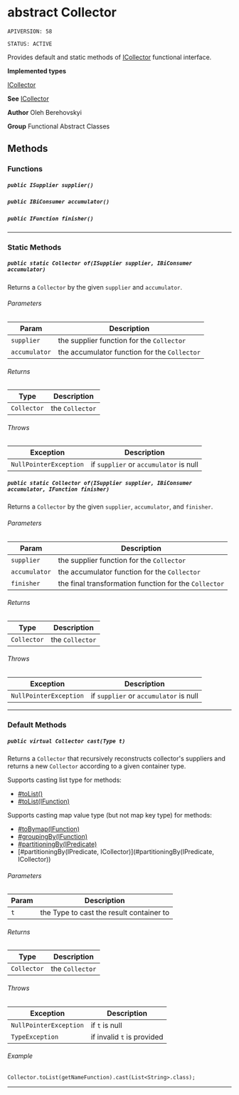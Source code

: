 # abstract Collector

`APIVERSION: 58`

`STATUS: ACTIVE`

Provides default and static methods of
[ICollector](/docs/Functional-Interfaces/ICollector.md) functional interface.


**Implemented types**

[ICollector](/docs/Functional-Interfaces/ICollector.md)


**See** [ICollector](/docs/Functional-Interfaces/ICollector.md)


**Author** Oleh Berehovskyi


**Group** Functional Abstract Classes

## Methods
### Functions
##### `public ISupplier supplier()`
##### `public IBiConsumer accumulator()`
##### `public IFunction finisher()`
---
### Static Methods
##### `public static Collector of(ISupplier supplier, IBiConsumer accumulator)`

Returns a `Collector` by the given `supplier` and `accumulator`.

###### Parameters

|Param|Description|
|---|---|
|`supplier`|the supplier function for the `Collector`|
|`accumulator`|the accumulator function for the `Collector`|

###### Returns

|Type|Description|
|---|---|
|`Collector`|the `Collector`|

###### Throws

|Exception|Description|
|---|---|
|`NullPointerException`|if `supplier` or `accumulator` is null|

##### `public static Collector of(ISupplier supplier, IBiConsumer accumulator, IFunction finisher)`

Returns a `Collector` by the given `supplier`, `accumulator`, and `finisher`.

###### Parameters

|Param|Description|
|---|---|
|`supplier`|the supplier function for the `Collector`|
|`accumulator`|the accumulator function for the `Collector`|
|`finisher`|the final transformation function for the `Collector`|

###### Returns

|Type|Description|
|---|---|
|`Collector`|the `Collector`|

###### Throws

|Exception|Description|
|---|---|
|`NullPointerException`|if `supplier` or `accumulator` is null|

---
### Default Methods
##### `public virtual Collector cast(Type t)`

Returns a `Collector` that recursively reconstructs collector's suppliers and returns a new `Collector` according to a given container type. <p>Supports casting list type for methods:</p> <ul>     <li>[#toList()](#toList())</li>     <li>[#toList(IFunction)](#toList(IFunction))</li> </ul> <p>Supports casting map value type (but not map key type) for methods:</p> <ul>     <li>[#toBy<T>map(IFunction)](#toBy<T>map(IFunction))</li>     <li>[#groupingBy<T>(IFunction)](#groupingBy<T>(IFunction))</li>     <li>[#partitioningBy(IPredicate)](#partitioningBy(IPredicate))</li>     <li>[#partitioningBy(IPredicate, ICollector)](#partitioningBy(IPredicate, ICollector))</li> </ul>

###### Parameters

|Param|Description|
|---|---|
|`t`|the Type to cast the result container to|

###### Returns

|Type|Description|
|---|---|
|`Collector`|the `Collector`|

###### Throws

|Exception|Description|
|---|---|
|`NullPointerException`|if `t` is null|
|`TypeException`|if invalid `t` is provided|

###### Example
```apex
Collector.toList(getNameFunction).cast(List<String>.class);
```


---
